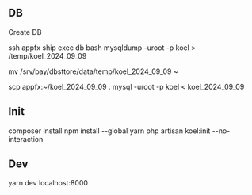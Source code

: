 

## DB
Create DB

ssh appfx
ship exec db bash
mysqldump -uroot -p koel > /temp/koel_2024_09_09

mv /srv/bay/dbsttore/data/temp/koel_2024_09_09 ~

scp appfx:~/koel_2024_09_09 .
mysql -uroot -p koel < koel_2024_09_09

## Init
composer install
npm install --global yarn
php artisan koel:init --no-interaction


## Dev
yarn dev
localhost:8000
